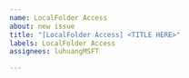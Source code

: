 ```yaml
---
name: LocalFolder Access 
about: new issue
title: "[LocalFolder Access] <TITLE HERE>"
labels: LocalFolder Access
assignees: luhuangMSFT

---
```



